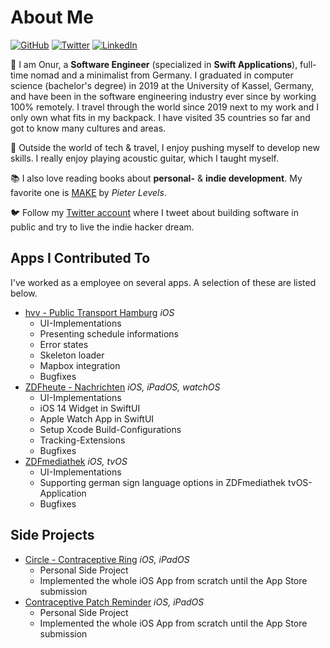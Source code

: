 # About Me

[![GitHub](https://img.shields.io/badge/GitHub-%40nryrk-171515.svg)](https://github.com/nryrk)
[![Twitter](https://img.shields.io/badge/Twitter-%40nryrk-00acee.svg)](https://twitter.com/nryrk)
[![LinkedIn](https://img.shields.io/badge/Linked-in-0e76a8.svg)](https://www.linkedin.com/in/onur-y/)

🎒 I am Onur, a **Software Engineer** (specialized in **Swift Applications**), full-time nomad and a minimalist from Germany. 
I graduated in computer science (bachelor's degree) in 2019 at the University of Kassel, Germany, and have been in the software engineering industry ever since by working 100% remotely. I travel through the world since 2019 next to my work and I only own what fits in my backpack. I have visited 35 countries so far and got to know many cultures and areas.

🎸 Outside the world of tech & travel, I enjoy pushing myself to develop new skills. I really enjoy playing acoustic guitar, which I taught myself.

📚 I also love reading books about **personal-** & **indie development**. My favorite one is [MAKE](https://makebook.io) by *Pieter Levels*.

🐦 Follow my [Twitter account](https://twitter.com/nryrk) where I tweet about building software in public and try to live the indie hacker dream. 

## Apps I Contributed To

I've worked as a employee on several apps. A selection of these are listed below.

* [hvv - Public Transport Hamburg](https://apps.apple.com/de/app/hvv-hamburg-bus-bahn/id501995569) *iOS*
  * UI-Implementations
  * Presenting schedule informations
  * Error states
  * Skeleton loader
  * Mapbox integration
  * Bugfixes
* [ZDFheute - Nachrichten](https://apps.apple.com/de/app/zdfheute-nachrichten/id605390815) *iOS, iPadOS, watchOS*
  * UI-Implementations
  * iOS 14 Widget in SwiftUI
  * Apple Watch App in SwiftUI
  * Setup Xcode Build-Configurations
  * Tracking-Extensions
  * Bugfixes
* [ZDFmediathek](https://apps.apple.com/de/app/zdfmediathek/id437025413) *iOS, tvOS*
  * UI-Implementations
  * Supporting german sign language options in ZDFmediathek tvOS-Application
  * Bugfixes

## Side Projects

* [Circle - Contraceptive Ring](https://apps.apple.com/us/app/circle-contraceptive-ring/id1469869691)  *iOS, iPadOS*
  * Personal Side Project
  * Implemented the whole iOS App from scratch until the App Store submission
* [Contraceptive Patch Reminder](https://apps.apple.com/us/app/contraceptive-patch-reminder/id1357603512) *iOS, iPadOS*
  * Personal Side Project
  * Implemented the whole iOS App from scratch until the App Store submission
